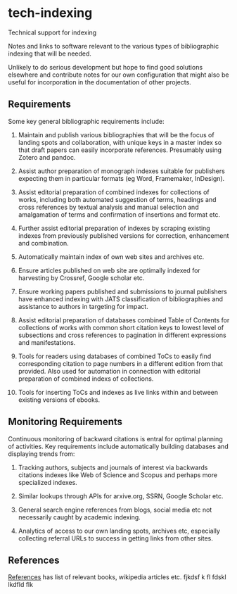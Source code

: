 # tech-indexing
Technical support for indexing

Notes and links to software relevant to the various types of bibliographic indexing that will be needed.

Unlikely to do serious development but hope to find good solutions elsewhere and contribute notes for our own configuration that might also be useful for incorporation in the documentation of other projects.

## Requirements

Some key general bibliographic requirements include:

1. Maintain and publish various bibliographies that will be the focus of landing spots and collaboration, with unique keys in a master index so that draft papers can easily incorporate references. Presumably using Zotero and pandoc.

2. Assist author preparation of monograph indexes suitable for publishers expecting them in particular formats (eg Word, Framemaker, InDesign).

3. Assist editorial preparation of combined indexes for collections of works, including both automated suggestion of terms, headings and cross references by textual analysis and manual selection and amalgamation of terms and confirmation of insertions and format etc.

4. Further assist editorial preparation of indexes by scraping existing indexes from previously published versions for correction, enhancement and combination.

5. Automatically maintain index of own web sites and archives etc.

6. Ensure articles published on web site are optimally indexed for harvesting by Crossref, Google scholar etc.

7. Ensure working papers published and submissions to journal publishers have enhanced indexing with JATS classification of bibliographies and assistance to authors in targeting for impact.

8. Assist editorial preparation of databases combined Table of Contents for collections of works with common short citation keys to lowest level of subsections and cross references to pagination in different expressions and manifestations.

9. Tools for readers using databases of combined ToCs to easily find corresponding citation to page numbers in a different edition from that provided. Also used for automation in connection with editorial preparation of combined indexs of collections.

10. Tools for inserting ToCs and indexes as live links within and between existing versions of ebooks.

## Monitoring Requirements

Continuous monitoring of backward citations is entral for optimal planning of activities. Key requirements include automatically building databases and displaying trends from:

1. Tracking authors, subjects and journals of interest via backwards citations indexes like Web of Science and Scopus and perhaps more specialized indexes.

2. Similar lookups through APIs for arxive.org, SSRN, Google Scholar etc.

3. General search engine references from blogs, social media etc not necessarily caught by academic indexing.

4. Analytics of access to our own landing spots, archives etc, especially collecting referral URLs to success in getting links from other sites.


## References

[References](references.md) has list of relevant books, wikipedia articles etc. fjkdsf k fl fdskl lkdfld flk
